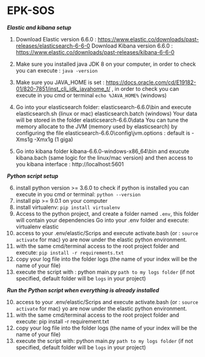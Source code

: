 # EPK-SOS

*********Elastic and kibana setup*********

1. Download Elastic version 6.6.0 : https://www.elastic.co/downloads/past-releases/elasticsearch-6-6-0
Download Kibana version 6.6.0 : https://www.elastic.co/downloads/past-releases/kibana-6-6-0

2. Make sure you installed java JDK 8 on your computer, in order to check you can execute : `java -version`
3. Make sure you JAVA_HOME is set : https://docs.oracle.com/cd/E19182-01/820-7851/inst_cli_jdk_javahome_t/ , in order to check you can execute in you cmd or terminal `echo %JAVA_HOME%` (windows)

4. Go into your elasticsearch folder: elasticsearch-6.6.0\bin and execute elasticsearch.sh (linux or mac) elasticsearch.batch (windows)
   Your data will be stored in the folder elasticsearch-6.6.0\data
   You can tune the memory allocate to the JVM (memory used by elasticsearch) by configuring the file elasticsearch-6.6.0\config\jvm.options : default is -Xms1g
 -Xmx1g (1 giga)
5. Go into kibana folder kibana-6.6.0-windows-x86_64\bin and exucute kibana.bach (same logic for the linux/mac version) and then access to you kibana interface : http://localhost:5601

*********Python script setup*********


6. install python version >= 3.6.0 to check if python is installed you can execute in you cmd or terminal: `python --version`
7. install pip >= 9.0.1 on your computer
8. install virtualenv: `pip install virtualenv`
9. Access to the python project, and create a folder named `.env`, this folder will contain your dependencies
   Go into your .env folder and execute: virtualenv elastic 
10. access to your .env/elastic/Scrips and execute activate.bash (or : `source activate` for mac) yo are now under the elastic python environment.
11. with the same cmd/terminal access to the root project folder and execute: `pip install -r requirements.txt`
12. copy your log file into the folder logs (the name of your index will be the name of your file)
13. execute the script with : python main.py `path to my logs folder` (if not specified, default folder will be `logs` in your project)


*********Run the Python script when everything is already installed*********

10. access to your .env/elastic/Scrips and execute activate.bash (or : `source activate` for mac) yo are now under the elastic python environment.
11. with the same cmd/terminal access to the root project folder and execute: pip install -r requirement.txt
12. copy your log file into the folder logs (the name of your index will be the name of your file)
13. execute the script with:  python main.py `path to my logs folder` (if not specified, default folder will be `logs` in your project)
